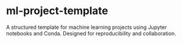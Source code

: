 # ml-project-template
A structured template for machine learning projects using Jupyter notebooks and Conda. Designed for reproducibility and collaboration.

